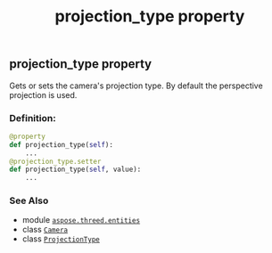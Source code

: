 ﻿---
title: projection_type property
second_title: Aspose.3D for Python via .NET API References
description: 
type: docs
weight: 270
url: /aspose.threed.entities/camera/projection_type/
is_root: false
---

## projection_type property


Gets or sets the camera's projection type.
By default the perspective projection is used.
### Definition:
```python
@property
def projection_type(self):
    ...
@projection_type.setter
def projection_type(self, value):
    ...
```

### See Also
* module [`aspose.threed.entities`](../../)
* class [`Camera`](/3d/python-net/aspose.threed.entities/camera)
* class [`ProjectionType`](/3d/python-net/aspose.threed.entities/projectiontype)
